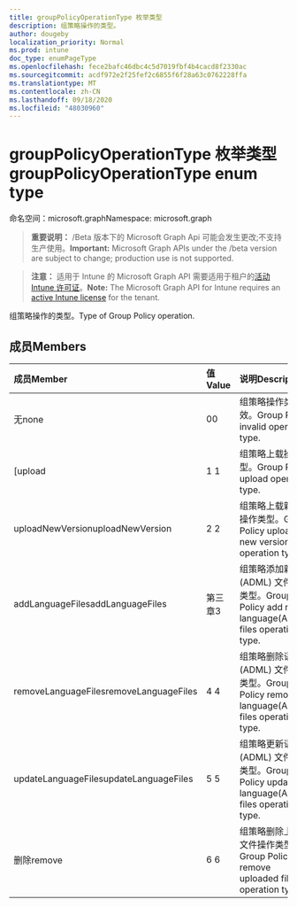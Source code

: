 ```yaml
---
title: groupPolicyOperationType 枚举类型
description: 组策略操作的类型。
author: dougeby
localization_priority: Normal
ms.prod: intune
doc_type: enumPageType
ms.openlocfilehash: fece2bafc46dbc4c5d7019fbf4b4cacd8f2330ac
ms.sourcegitcommit: acdf972e2f25fef2c6855f6f28a63c0762228ffa
ms.translationtype: MT
ms.contentlocale: zh-CN
ms.lasthandoff: 09/18/2020
ms.locfileid: "48030960"
---
```

# <a name="grouppolicyoperationtype-enum-type"></a><span data-ttu-id="d509e-103">groupPolicyOperationType 枚举类型</span><span class="sxs-lookup"><span data-stu-id="d509e-103">groupPolicyOperationType enum type</span></span>

<span data-ttu-id="d509e-104">命名空间：microsoft.graph</span><span class="sxs-lookup"><span data-stu-id="d509e-104">Namespace: microsoft.graph</span></span>

> <span data-ttu-id="d509e-105">**重要说明：** /Beta 版本下的 Microsoft Graph Api 可能会发生更改;不支持生产使用。</span><span class="sxs-lookup"><span data-stu-id="d509e-105">**Important:** Microsoft Graph APIs under the /beta version are subject to change; production use is not supported.</span></span>

> <span data-ttu-id="d509e-106">**注意：** 适用于 Intune 的 Microsoft Graph API 需要适用于租户的[活动 Intune 许可证](https://go.microsoft.com/fwlink/?linkid=839381)。</span><span class="sxs-lookup"><span data-stu-id="d509e-106">**Note:** The Microsoft Graph API for Intune requires an [active Intune license](https://go.microsoft.com/fwlink/?linkid=839381) for the tenant.</span></span>

<span data-ttu-id="d509e-107">组策略操作的类型。</span><span class="sxs-lookup"><span data-stu-id="d509e-107">Type of Group Policy operation.</span></span>

## <a name="members"></a><span data-ttu-id="d509e-108">成员</span><span class="sxs-lookup"><span data-stu-id="d509e-108">Members</span></span>
|<span data-ttu-id="d509e-109">成员</span><span class="sxs-lookup"><span data-stu-id="d509e-109">Member</span></span>|<span data-ttu-id="d509e-110">值</span><span class="sxs-lookup"><span data-stu-id="d509e-110">Value</span></span>|<span data-ttu-id="d509e-111">说明</span><span class="sxs-lookup"><span data-stu-id="d509e-111">Description</span></span>|
|:---|:---|:---|
|<span data-ttu-id="d509e-112">无</span><span class="sxs-lookup"><span data-stu-id="d509e-112">none</span></span>|<span data-ttu-id="d509e-113">0</span><span class="sxs-lookup"><span data-stu-id="d509e-113">0</span></span>|<span data-ttu-id="d509e-114">组策略操作类型无效。</span><span class="sxs-lookup"><span data-stu-id="d509e-114">Group Policy invalid operation type.</span></span>|
|<span data-ttu-id="d509e-115">[</span><span class="sxs-lookup"><span data-stu-id="d509e-115">upload</span></span>|<span data-ttu-id="d509e-116">1 </span><span class="sxs-lookup"><span data-stu-id="d509e-116">1</span></span>|<span data-ttu-id="d509e-117">组策略上载操作类型。</span><span class="sxs-lookup"><span data-stu-id="d509e-117">Group Policy upload operation type.</span></span>|
|<span data-ttu-id="d509e-118">uploadNewVersion</span><span class="sxs-lookup"><span data-stu-id="d509e-118">uploadNewVersion</span></span>|<span data-ttu-id="d509e-119">2 </span><span class="sxs-lookup"><span data-stu-id="d509e-119">2</span></span>|<span data-ttu-id="d509e-120">组策略上载新版本操作类型。</span><span class="sxs-lookup"><span data-stu-id="d509e-120">Group Policy upload new version operation type.</span></span>|
|<span data-ttu-id="d509e-121">addLanguageFiles</span><span class="sxs-lookup"><span data-stu-id="d509e-121">addLanguageFiles</span></span>|<span data-ttu-id="d509e-122">第三章</span><span class="sxs-lookup"><span data-stu-id="d509e-122">3</span></span>|<span data-ttu-id="d509e-123">组策略添加新语言 (ADML) 文件操作类型。</span><span class="sxs-lookup"><span data-stu-id="d509e-123">Group Policy add new language(ADML) files operation type.</span></span>|
|<span data-ttu-id="d509e-124">removeLanguageFiles</span><span class="sxs-lookup"><span data-stu-id="d509e-124">removeLanguageFiles</span></span>|<span data-ttu-id="d509e-125">4 </span><span class="sxs-lookup"><span data-stu-id="d509e-125">4</span></span>|<span data-ttu-id="d509e-126">组策略删除语言 (ADML) 文件操作类型。</span><span class="sxs-lookup"><span data-stu-id="d509e-126">Group Policy remove language(ADML) files operation type.</span></span>|
|<span data-ttu-id="d509e-127">updateLanguageFiles</span><span class="sxs-lookup"><span data-stu-id="d509e-127">updateLanguageFiles</span></span>|<span data-ttu-id="d509e-128">5 </span><span class="sxs-lookup"><span data-stu-id="d509e-128">5</span></span>|<span data-ttu-id="d509e-129">组策略更新语言 (ADML) 文件操作类型。</span><span class="sxs-lookup"><span data-stu-id="d509e-129">Group Policy update language(ADML) files operation type.</span></span>|
|<span data-ttu-id="d509e-130">删除</span><span class="sxs-lookup"><span data-stu-id="d509e-130">remove</span></span>|<span data-ttu-id="d509e-131">6 </span><span class="sxs-lookup"><span data-stu-id="d509e-131">6</span></span>|<span data-ttu-id="d509e-132">组策略删除上载的文件操作类型。</span><span class="sxs-lookup"><span data-stu-id="d509e-132">Group Policy remove uploaded file operation type.</span></span>|






